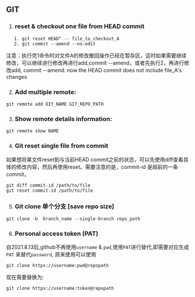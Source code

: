 ## GIT

1. ### reset & checkout one file from HEAD commit
```
   1. git reset HEAD^ -- file_to_checkout_A
   2. git commit --amend --no-edit
```   
   注意：执行完1命令时对文件A的修改撤回操作已经在暂存区，这时如果需要继续修改，可以继续进行修改再进行add,commit --amend，或者先执行2，再进行修改add, commit --amend.
   now the HEAD commit does not include file_A's changes

2. ### Add multiple remote:
```
git remote add DIY_NAME GIT_REPO_PATH
```

3. ### Show remote details information:
```
git remote show NAME
```

4. ### Git reset single file from commit
如果想将某文件reset到与当前HEAD commit之前的状态，可以先使用diff查看具体的修改内容，然后再使用reset。需要注意的是，commit-id 是超前的一条commit。
```git
git diff commit-id /path/to/file
git reset commit-id /path/to/file
```
5. ### Git clone 单个分支 [save repo size]
```git
git clone -b  branch_name --single-branch repo_path
```   
6. ### Personal access token (PAT)
自2021.8.13后,github不再使用`username` & `pwd`,使用`PAT`进行替代,即需要对应生成`PAT` 来替代`password`, 原来使用可以使用
```git 
git clone https://username:pwd@repopath 
```
现在需要替换为:
```git
git clone https://username:token@repopath
```
